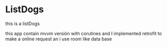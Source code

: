 # ListDogs
this is a listDogs

this app contain mvvm versión  with corutines  and  I implemented retrofit  to make a online request an i use room like data base 
